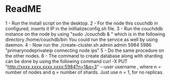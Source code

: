 # ReadME
1 - Run the install script on the desktop.
2 - For the node this couchdb in configured, inserts it IP in the initlializeconfig.sh file.
3 - Run the couchddb instance on the node by using "sudo ./couchdb & " which is in the following directory /home/couchdb/bin
    You could run the service as well by using daemon.
4 - Now run the ./create-cluster.sh admin admin 5984 5986 "primarynodeprivateip connecting node ips"
5 - Do the same procedure on the other nodes.
6 - The command to create database along with sharding can be done by using the following command curl -X PUT "http://xxxx.xxxx.xxxx.xxxx:5984?n=1&q=3" --user username , where n = number of nodes and q = number of shards. Just use n = 1, for no replicas. 
